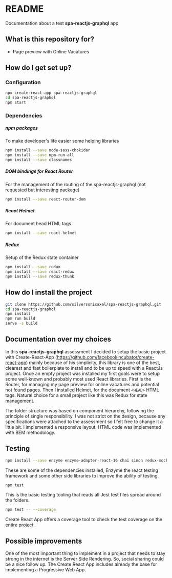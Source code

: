 # README

Documentation about a test **spa-reactjs-graphql** app

## What is this repository for?

* Page preview with Online Vacatures


## How do I get set up?

### Configuration
```sh
npx create-react-app spa-reactjs-graphql
cd spa-reactjs-graphql
npm start
```

### Dependencies

##### npm packages
To make developer's life easier some helping libraries
```sh
npm install --save node-sass-chokidar
npm install --save npm-run-all
npm install --save classnames
```

##### DOM bindings for React Router
For the management of the routing of the spa-reactjs-graphql (not requested but interesting package)
```sh
npm install --save react-router-dom
```

##### React Helmet
For document head HTML tags 
```sh
npm install --save react-helmet
```

##### Redux
Setup of the Redux state container
```sh
npm install --save redux
npm install --save react-redux
npm install --save redux-thunk
```


## How do I install the project
```sh
git clone https://github.com/silversonicaxel/spa-reactjs-graphql.git
cd spa-reactjs-graphql
npm install
npm run build
serve -s build
```

## Documentation over my choices
In this **spa-reactjs-graphql** assessment I decided to setup the basic project with Create-React-App (https://github.com/facebookincubator/create-react-app) mainly because of his simplicity,
this library is one of the best, clearest and fast boilerplate to install and to be up to speed with a ReactJs project.
Once an empty project was installed my first goals were to setup some well-known and probably most used React libraries.
First is the Router, for managing my page preview for online vacatures and potential not found pages. 
Then I installed Helmet, for the document `<HEAD>` HTML tags.
Natural choice for a small project like this was Redux for state management.

The folder structure was based on component hierarchy, following the principle of single responsibility.
I was not strict on the design, because any specifications were attached to the assessment so I felt free to change it a little bit.
I implemented a responsive layout.
HTML code was implemented with BEM methodology.


## Testing
```sh
npm install --save enzyme enzyme-adapter-react-16 chai sinon redux-mock-store
```
These are some of the dependencies installed, Enzyme the react testing framework and some other side libraries to improve the ability of testing.

```sh
npm test
```
This is the basic testing tooling that reads all Jest test files spread around the folders.

```sh
npm test -- --coverage
```
Create React App offers a coverage tool to check the test coverage on the entire project.


## Possible improvements
One of the most important thing to implement in a project that needs to stay strong in the internet is the Server Side Rendering.
So, social sharing could be a nice follow up.
The Create React App includes already the base for implementing a Progressive Web App.
